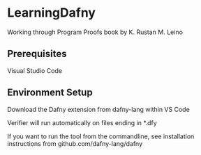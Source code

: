 # LearningDafny
Working through Program Proofs book by K. Rustan M. Leino

## Prerequisites
Visual Studio Code

## Environment Setup
Download the Dafny extension from dafny-lang within VS Code 

Verifier will run automatically on files ending in *.dfy

If you want to run the tool from the commandline, see installation instructions from github.com/dafny-lang/dafny
